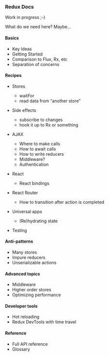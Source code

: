 ### Redux Docs

Work in progress ;-)

What do we need here?
Maybe...

#### Basics
- Key Ideas
- Getting Started
- Comparison to Flux, Rx, etc
- Separation of concerns

#### Recipes
- Stores
  * waitFor
  * read data from “another store”

- Side effects
  * subscribe to changes
  * hook it up to Rx or something

- AJAX
  * Where to make calls
  * How to await calls
  * How to write reducers
  * Middleware?
  * Authentication

- React
  * React bindings

- React Router
  * How to transition after action is completed

- Universal apps
  * (Re)hydrating state

- Testing

#### Anti-patterns
- Many stores
- Impure reducers
- Unserializable actions

#### Advanced topics
- Middleware
- Higher order stores
- Optimizing performance

#### Developer tools
- Hot reloading
- Redux DevTools with time travel

#### Reference
- Full API reference
- Glossary
